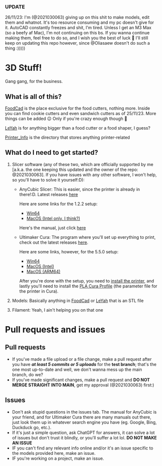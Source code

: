 ### UPDATE
26/11/23: I'm (@2021030063) giving up on this shit to make models, edit them and whatnot. It's too resource consuming and my pc doesn't give for it. AutoCAD constantly freezes and shit, I'm tired. Unless I get an M3 Max (so a beefy af Mac), I'm not continuing on this bs. If you wanna continue making them, feel free to do so, and I wish you the best of luck 🫡
I'll still keep on updating this repo however, since @Oliasaew doesn't do such a thing :)))))

# 3D Stuff!
Gang gang, for the business.

## What is all of this?
[FoodCad](FoodCad/) is the place exclusive for the food cutters, nothing more. Inside you can find cookie cutters and even sandwich cutters as of 25/11/23. More things can be added 😉 Only if you're crazy enough though 🤪

[LeYah](LeYah/) is for anything bigger than a food cutter or a food shaper, I guess?

[Printer_Info](Printer_Info/) is the directory that stores anything printer-related

## What do I need to get started?
1. Slicer software (any of these two, which are officially supported by me [a.k.a. the one keeping this updated and the owner of the repo: @2021030063]. If you have issues with any other software, I won't help, so you'll have to solve it yourself:D):
    - AnyCubic Slicer: This is easier, since the printer is already in there!:D. Latest releases [here]()

        Here are some links for the 1.2.2 setup:
        - [Win64](https://drive.google.com/file/d/1M-41UzyA17VsaHYYroMr3a4sOfyasJsb)
        - [MacOS (Intel only, I think?)](https://drive.google.com/file/d/14cLnWd7Z4yOZg0wC5LqKiCmhNpXrlyh2)
        
        Here's the manual, just click [here](https://drive.google.com/file/d/1eWvUIdpx4F1n4pbeJnOWPf557bJ3J2jd)
    
    - Ultimaker Cura: The program where you'll set up everything to print, check out the latest releases [here](https://ultimaker.com/software/ultimaker-cura/#downloads).

        Here are some links, however, for the 5.5.0 setup:
        - [Win64](https://github.com/Ultimaker/Cura/releases/download/5.5.0/UltiMaker-Cura-5.5.0-win64-X64.exe)
        - [MacOS (Intel)](https://github.com/Ultimaker/Cura/releases/download/5.5.0/UltiMaker-Cura-5.5.0-macos-X64.dmg)
        - [MacOS (ARM64)](https://github.com/Ultimaker/Cura/releases/download/5.5.0/UltiMaker-Cura-5.5.0-macos-ARM64.dmg)

        After you're done with the setup, you need to [install the printer](Printer_Info/Import_How_To.pdf), and lastly you'll need to install the [PLA Cura Profile](Printer_Info/Kobra2-PLA.curaprofile) (the parameter file for the printer in Cura).

2. Models: Basically anything in [FoodCad](FoodCad/) or [LeYah](LeYah/) that is an STL file

3. Filament: Yeah, I ain't helping you on that one

# Pull requests and issues

## Pull requests
- If you've made a file upload or a file change, make a pull request after you have **_at least 5 commits or 5 uploads_** for the **test branch**; that's the one most up-to-date and well, we don't wanna mess up the main branch, do we?
- If you've made significant changes, make a pull request and **DO NOT MERGE STRAIGHT INTO MAIN**, get my approval (@2021030063) first:)

## Issues
- Don't ask stupid questions in the issues tab. The manual for AnyCubic is your friend, and for Ultimaker Cura there are many manuals out there, just look them up in whatever search engine you have (eg. Google, Bing, Duckduck go, etc.).
- If it's just a simple question, ask ChatGPT for answers, it can solve a lot of issues but don't trust it blindly, or you'll suffer a lot lol. **DO NOT MAKE AN ISSUE**
- IF you can't find any relevant info online and/or it's an issue specific to the models provided here, make an issue.
- IF you're working on a project, make an issue.
